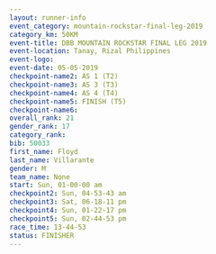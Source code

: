 ```yaml
---
layout: runner-info 
event_category: mountain-rockstar-final-leg-2019 
category_km: 50KM 
event-title: DBB MOUNTAIN ROCKSTAR FINAL LEG 2019 
event-location: Tanay, Rizal Philippines 
event-logo: 
event-date: 05-05-2019 
checkpoint-name2: AS 1 (T2) 
checkpoint-name3: AS 3 (T3) 
checkpoint-name4: AS 4 (T4) 
checkpoint-name5: FINISH (T5) 
checkpoint-name6: 
overall_rank: 21
gender_rank: 17
category_rank: 
bib: 50033
first_name: Floyd
last_name: Villarante
gender: M
team_name: None
start: Sun, 01-00-00 am
checkpoint2: Sun, 04-53-43 am
checkpoint3: Sat, 06-18-11 pm
checkpoint4: Sun, 01-22-17 pm
checkpoint5: Sun, 02-44-53 pm
race_time: 13-44-53
status: FINISHER
---
```


